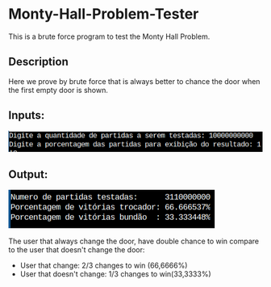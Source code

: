 # Monty-Hall-Problem-Tester
This is a brute force program to test the Monty Hall Problem.

## Description
Here we prove by brute force that is always better to chance the door when the first empty door is shown.

## Inputs:
<img src=images/entrada.png></img>

## Output:
<img src=images/result.png></img>

The user that always change the door, have double chance to win compare to the user that doesn't change the door:
- User that change: 2/3 changes to win (66,6666%)
- User that doesn't change: 1/3 changes to win(33,3333%)
